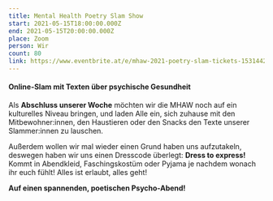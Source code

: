 ```yaml
---
title: Mental Health Poetry Slam Show
start: 2021-05-15T18:00:00.000Z
end: 2021-05-15T20:00:00.000Z
place: Zoom
person: Wir
count: 80
link: https://www.eventbrite.at/e/mhaw-2021-poetry-slam-tickets-153144255591?utm-medium=discovery&utm-campaign=social&utm-content=attendeeshare&aff=escb&utm-source=cp&utm-term=listing
---
```

#### Online-Slam mit Texten über psychische Gesundheit



Als **Abschluss unserer Woche** möchten wir die MHAW noch auf ein kulturelles Niveau bringen, und laden Alle ein, sich zuhause mit den Mitbewohner:innen, den Haustieren oder den Snacks den Texte unserer Slammer:innen zu lauschen.

Außerdem wollen wir mal wieder einen Grund haben uns aufzutakeln, deswegen haben wir uns einen Dresscode überlegt: **Dress to express!** Kommt in Abendkleid, Faschingskostüm oder Pyjama je nachdem wonach ihr euch fühlt! Alles ist erlaubt, alles geht! 

**Auf einen spannenden, poetischen Psycho-Abend!**